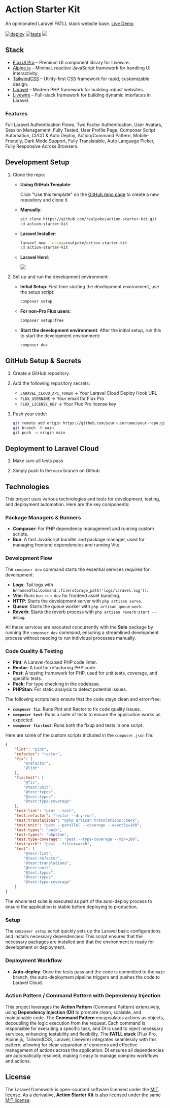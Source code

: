# Action Starter Kit
An opinionated Laravel FATLL stack website base. [Live Demo](https://action-sterter-kit.laravel.cloud/)

[![deploy](https://github.com/realpoke/action-sterter-kit/actions/workflows/deploy.yaml/badge.svg)](https://github.com/realpoke/action-sterter-kit/actions/workflows/deploy.yaml)
[![tests](https://github.com/realpoke/action-sterter-kit/actions/workflows/tests.yaml/badge.svg)](https://github.com/realpoke/action-sterter-kit/actions/workflows/tests.yaml)
<a href="https://herd.laravel.com/new?starter-kit=realpoke/action-stater-kit"><img src="https://img.shields.io/badge/Install%20with%20Herd-f55247?logo=laravel&logoColor=white"></a>

## Stack
- [FluxUI Pro](https://fluxui.dev/) – Premium UI component library for Livewire.
- [Alpine.js](https://alpinejs.dev/) – Minimal, reactive JavaScript framework for handling UI interactivity.
- [TailwindCSS](https://tailwindcss.com/) – Utility-first CSS framework for rapid, customizable design.
- [Laravel](https://laravel.com/) – Modern PHP framework for building robust websites.
- [Livewire](https://livewire.laravel.com/) – Full-stack framework for building dynamic interfaces in Laravel.

### Features
Full Laravel Authentication Flows, Two Factor Authentication, User Avatars, Session Management, Fully Tested, User Profile Page, Composer Script Automation, CI/CD & Auto Deploy, Action/Command Pattern, Mobile-Friendly, Dark Mode Support, Fully Translatable, Auto Language Picker, Fully Responsive Across Browsers.

## Development Setup

1. Clone the repo:
   - **Using GitHub Template**:

     Click "Use this template" on the [GitHub repo page](https://github.com/realpoke/action-starter-kit) to create a new repository and clone it.
   - **Manually**: 
     ```sh
     git clone https://github.com/realpoke/action-starter-kit.git
     cd action-starter-kit
     ```
   - **Laravel Installer**: 
     ```sh
     laravel new --using=realpoke/action-starter-kit
     cd action-starter-kit
     ```
    - **Laravel Herd**:
   
      <a href="https://herd.laravel.com/new?starter-kit=realpoke/action-stater-kit"><img src="https://img.shields.io/badge/Install%20with%20Herd-f55247?logo=laravel&logoColor=white"></a>

2. Set up and run the development environment:
   - **Initial Setup**: First time starting the development environment, use the setup script:
     ```sh
     composer setup
     ```
   - **For non-Pro Flux users**:
     ```sh
     composer setup:free
     ```
   - **Start the development environment**: After the initial setup, run this to start the development environment:
     ```sh
     composer dev
     ```

## GitHub Setup & Secrets

1. Create a GitHub repository.

2. Add the following repository secrets:
   - `LARAVEL_CLOUD_API_TOKEN` → Your Laravel Cloud Deploy Hook URL
   - `FLUX_USERNAME` → Your email for Flux Pro
   - `FLUX_LICENSE_KEY` → Your Flux Pro license key

3. Push your code:
   ```sh
   git remote add origin https://github.com/your-username/your-repo.git
   git branch -M main
   git push -u origin main
   ```

## Deployment to Laravel Cloud

1. Make sure all tests pass

2. Simply push to the `main` branch on Github

## Technologies

This project uses various technologies and tools for development, testing, and deployment automation. Here are the key components:

### Package Managers & Runners
- **Composer**: For PHP dependency management and running custom scripts.
- **Bun**: A fast JavaScript bundler and package manager, used for managing frontend dependencies and running Vite.

### Development Flow
The `composer dev` command starts the essential services required for development:
- **Logs**: Tail logs with `EnhancedTailCommand::file(storage_path('logs/laravel.log'))`.
- **Vite**: Runs `bun run dev` for frontend asset bundling.
- **HTTP**: Starts the development server with `php artisan serve`.
- **Queue**: Starts the queue worker with `php artisan queue:work`.
- **Reverb**: Starts the reverb process with `php artisan reverb:start --debug`.

All these services are executed concurrently with the **Solo** package by running the `composer dev` command, ensuring a streamlined development process without needing to run individual processes manually.

### Code Quality & Testing
- **Pint**: A Laravel-focused PHP code linter.
- **Rector**: A tool for refactoring PHP code.
- **Pest**: A testing framework for PHP, used for unit tests, coverage, and specific tests.
- **Peck**: For typo checking in the codebase.
- **PHPStan**: For static analysis to detect potential issues.

The following scripts help ensure that the code stays clean and error-free:
- **`composer fix`**: Runs Pint and Rector to fix code quality issues.
- **`composer test`**: Runs a suite of tests to ensure the application works as expected.
- **`composer fix:test`**: Runs both the fixup and tests in one script.

Here are some of the custom scripts included in the `composer.json` file:

```json
{
    "lint": "pint",
    "refactor": "rector",
    "fix": [
        "@refactor",
        "@lint"
    ],
    "fix:test": [
        "@fix",
        "@test:unit",
        "@test:typos",
        "@test:types",
        "@test:type-coverage"
    ],
    "test:lint": "pint --test",
    "test:refactor": "rector --dry-run",
    "test:translations": "@php artisan translations:check",
    "test:unit": "pest --parallel --coverage --exactly=100",
    "test:typos": "peck",
    "test:types": "phpstan",
    "test:type-coverage": "pest --type-coverage --min=100",
    "test:arch": "pest --filter=arch",
    "test": [
        "@test:lint",
        "@test:refactor",
        "@test:translations",
        "@test:unit",
        "@test:typos",
        "@test:types",
        "@test:type-coverage"
    ]
}
```

The whole test suite is executed as part of the auto-deploy process to ensure the application is stable before deploying to production.

### Setup
The `composer setup` script quickly sets up the Laravel basic configurations and installs necessary dependencies:
This script ensures that the necessary packages are installed and that the environment is ready for development or deployment.

### Deployment Workflow
- **Auto-deploy**: Once the tests pass and the code is committed to the `main` branch, the auto-deployment pipeline triggers and pushes the code to Laravel Cloud.

### Action Pattern / Command Pattern with Dependency Injection
This project leverages the **Action Pattern** (Command Pattern) extensively, using **Dependency Injection (DI)** to promote clean, scalable, and maintainable code.
The **Command Pattern** encapsulates actions as objects, decoupling the logic execution from the request. Each command is responsible for executing a specific task, and DI is used to inject necessary services, enhancing testability and flexibility.
The **FATLL stack** (Flux Pro, Alpine.js, TailwindCSS, Laravel, Livewire) integrates seamlessly with this pattern, allowing for clear separation of concerns and effective management of actions across the application. DI ensures all dependencies are automatically resolved, making it easy to manage complex workflows and actions.

## License
The Laravel framework is open-sourced software licensed under the [MIT license](https://opensource.org/licenses/MIT). As a derivative, **Action Starter Kit** is also licensed under the same [MIT license](https://opensource.org/licenses/MIT).

